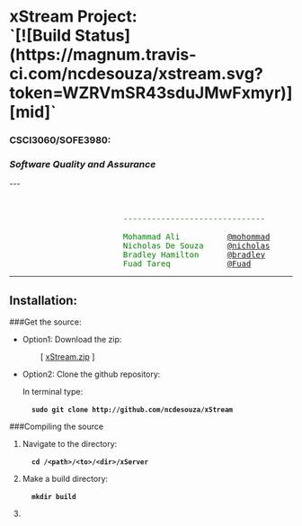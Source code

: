 <h1>xStream Project: <br> `[![Build Status](https://magnum.travis-ci.com/ncdesouza/xstream.svg?token=WZRVmSR43sduJMwFxmyr)][mid]`     
<h3><b>CSCI3060/SOFE3980:</b></h3> <i><h3>Software Quality and Assurance</h3></i>
</h1> 
---

<pre><span style="color: green">
                                
                        ------------------------------

                        Mohammad Ali          <a href="mohammad.ali3@uoit.net">@mohommad</a>
                        Nicholas De Souza     <a href="nicholas.desouza@uoit.net">@nicholas</a>
                        Bradley Hamilton      <a href="bradley.hamilton@uoit.net">@bradley</a>
                        Fuad Tareq            <a href="fuad.tareq@uoit.net">@Fuad</a>
</span></pre>
---
Installation:
-------------
###Get the source:

*   Option1: Download the zip:

    &nbsp;&nbsp;&nbsp;&nbsp;&nbsp;&nbsp;&nbsp;&nbsp;\[ [xStream.zip][id2] \] 
 
*   Option2: Clone the github repository:

    In terminal type:

    &nbsp;&nbsp;&nbsp;&nbsp;__`sudo git clone http://github.com/ncdesouza/xStream`__


[id1]: <https://magnum.travis-ci.com/ncdesouza/xstream.svg?token=WZRVmSR43sduJMwFxmyr>
[id2]: <https://github.com/100481185/CSCI3060-SOFE3980-Project/archive/master.zip>     
[mid]: (https://magnum.travis-ci.com/ncdesouza/xstream)
    
###Compiling the source

1. Navigate to the directory:

    &nbsp;&nbsp;&nbsp;&nbsp;__`cd /<path>/<to>/<dir>/xServer`__

2. Make a build directory:

    &nbsp;&nbsp;&nbsp;&nbsp;__`mkdir build`__
    
3. 


